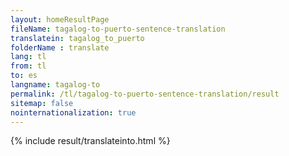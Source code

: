 ```yaml
---
layout: homeResultPage
fileName: tagalog-to-puerto-sentence-translation
translatein: tagalog_to_puerto
folderName : translate
lang: tl
from: tl
to: es
langname: tagalog-to
permalink: /tl/tagalog-to-puerto-sentence-translation/result
sitemap: false
nointernationalization: true
---
```

{% include result/translateinto.html %}

<script src="/js/result/translation.js" data-foldername="{{page.folderName}}" data-lang="{{page.lang}}"></script>
